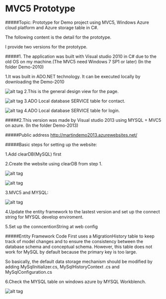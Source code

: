 MVC5 Prototype
=================

#####Topic: Prototype for Demo project using MVC5, Windows Azure cloud platform and Azure storage table in C#.

The following content is the detail for the prototype.

I provide two versions for the prototype.


#####1. The application was built with Visual studio 2010 in C# due to the old OS on my machine.(The MVC5 need Windows 7 SP1 or later) (In the folder Demo-2010)

1.It was built in ADO.NET technology. It can be executed locally by downloading the Demo-2010

![alt tag](https://raw2.github.com/bnerDY/MVC5Prototype/master/Demo-images/8.jpg)
2.This is the general design view for the page.

![alt tag](https://raw2.github.com/bnerDY/MVC5Prototype/master/Demo-images/9.jpg)
3.ADO Local database SERVICE table for contact.

![alt tag](https://raw2.github.com/bnerDY/MVC5Prototype/master/Demo-images/10.jpg)
4.ADO Local database SERVICE table for login.


#####2.This version was made by Visual studio 2013 using MYSQL + MVC5 on azure. (In the folder Demo-2013)

#####Public address   http://martindemo2013.azurewebsites.net/ 

#####Basic steps for setting up the website:

1.Add clearDB(MySQL) first

2.Create the website using clearDB from step 1.

![alt tag](https://raw2.github.com/bnerDY/MVC5Prototype/master/Demo-images/5.jpg)

![alt tag](https://raw2.github.com/bnerDY/MVC5Prototype/master/Demo-images/6.jpg)


3.MVC5 and MYSQL:

![alt tag](https://raw2.github.com/bnerDY/MVC5Prototype/master/Demo-images/1.jpg)

4.Update the entity framework to the lastest version and set up the connect string for MYSQL develop enviroment.

5.Set up the conncentionString at web config

#####Entity Framework Code First uses a MigrationHistory table to keep track of model changes and to ensure the consistency between the database schema and conceptual schema. However, this table does not work for MySQL by default because the primary key is too large. 

So basically, the default data storage mechanism should be modified by adding MySqlInitializer.cs, MySqlHistoryContext
.cs and MySqlConfiguration.cs

6.Check the MYSQL table on windows azure by MYSQL Workblench.

![alt tag](https://raw2.github.com/bnerDY/MVC5Prototype/master/Demo-images/14.jpg)


